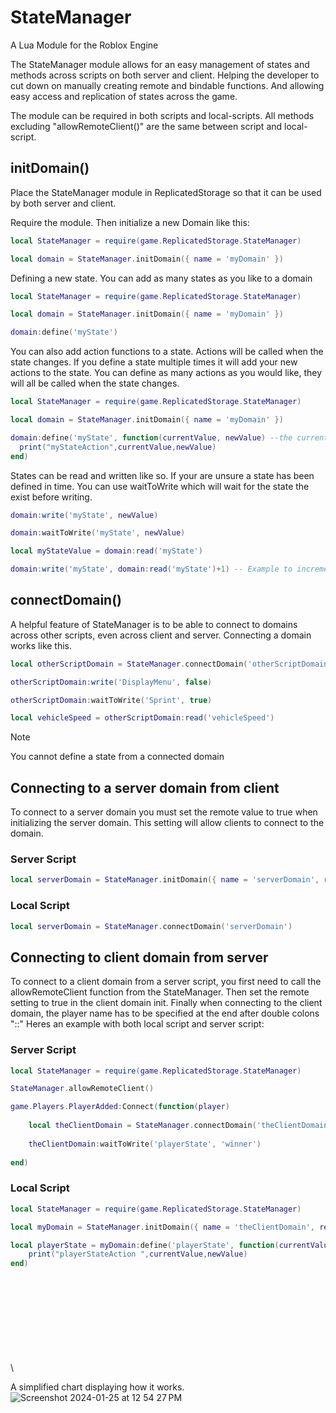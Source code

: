 # StateManager
A Lua Module for the Roblox Engine

The StateManager module allows for an easy management of states and methods across scripts on both server and client.
Helping the developer to cut down on manually creating remote and bindable functions. And allowing easy access and replication of states across the game.

The module can be required in both scripts and local-scripts. All methods excluding "allowRemoteClient()" are the same between script and local-script.

## initDomain()

Place the StateManager module in ReplicatedStorage so that it can be used by both server and client.

Require the module. Then initialize a new Domain like this:

```lua
local StateManager = require(game.ReplicatedStorage.StateManager)

local domain = StateManager.initDomain({ name = 'myDomain' })

```

Defining a new state. You can add as many states as you like to a domain

```lua
local StateManager = require(game.ReplicatedStorage.StateManager)

local domain = StateManager.initDomain({ name = 'myDomain' })

domain:define('myState')

```

You can also add action functions to a state. Actions will be called when the state changes. If you define a state multiple times it will add your new actions to the state. You can define as many actions as you would like, they will all be called when the state changes.

```lua
local StateManager = require(game.ReplicatedStorage.StateManager)

local domain = StateManager.initDomain({ name = 'myDomain' })

domain:define('myState', function(currentValue, newValue) --the currentValue and the newValue of the state will be passed in
  print("myStateAction",currentValue,newValue)
end)

```

States can be read and written like so. If your are unsure a state has been defined in time. You can use waitToWrite which will wait for the state the exist before writing.

```lua
domain:write('myState', newValue)

domain:waitToWrite('myState', newValue)

local myStateValue = domain:read('myState')

domain:write('myState', domain:read('myState')+1) -- Example to increment a state value

```

## connectDomain()

A helpful feature of StateManager is to be able to connect to domains across other scripts, even across client and server.
Connecting a domain works like this.

```lua
local otherScriptDomain = StateManager.connectDomain('otherScriptDomain')

otherScriptDomain:write('DisplayMenu', false)

otherScriptDomain:waitToWrite('Sprint', true)

local vehicleSpeed = otherScriptDomain:read('vehicleSpeed')

```
>[!NOTE]
> You cannot define a state from a connected domain

## Connecting to a server domain from client

To connect to a server domain you must set the remote value to true when initializing the server domain. This setting will allow clients to connect to the domain.

### Server Script
```lua
local serverDomain = StateManager.initDomain({ name = 'serverDomain', remote = true })
```
### Local Script
```lua
local serverDomain = StateManager.connectDomain('serverDomain')
```

## Connecting to client domain from server

To connect to a client domain from a server script, you first need to call the allowRemoteClient function from the StateManager.
Then set the remote setting to true in the client domain init.
Finally when connecting to the client domain, the player name has to be specified at the end after double colons "::"
Heres an example with both local script and server script:

### Server Script
```lua
local StateManager = require(game.ReplicatedStorage.StateManager)

StateManager.allowRemoteClient()

game.Players.PlayerAdded:Connect(function(player)
	
	local theClientDomain = StateManager.connectDomain('theClientDomain::'..player.Name)
	
	theClientDomain:waitToWrite('playerState', 'winner')
	
end)

```
### Local Script
```lua
local StateManager = require(game.ReplicatedStorage.StateManager)

local myDomain = StateManager.initDomain({ name = 'theClientDomain', remote = true }) --remember to set remote to true

local playerState = myDomain:define('playerState', function(currentValue, newValue)
	print("playerStateAction ",currentValue,newValue)
end)

```

\
\
\
\
\
\
\
\
\




A simplified chart displaying how it works.
![Screenshot 2024-01-25 at 12 54 27 PM](https://github.com/NoahSpencerCode/StateManager/assets/84402734/44ec9208-d0da-4f86-b0ac-ba731e207049)
